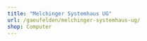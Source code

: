 ```yaml
---
title: "Melchinger Systemhaus UG"
url: /gaeufelden/melchinger-systemhaus-ug/
shop: Computer
---
```

